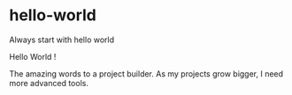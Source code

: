 # hello-world
Always start with hello world

Hello World !

The amazing words to a project builder.  As my projects grow bigger, I need more advanced tools.  
